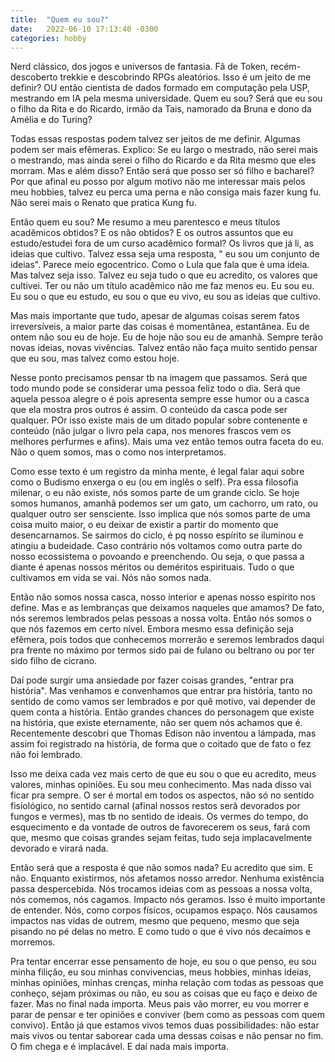 ```yaml
---
title:  "Quem eu sou?"
date:   2022-06-10 17:13:40 -0300
categories: hobby
---
```


Nerd clássico, dos jogos e universos de 
fantasia. Fã de Token, recém-descoberto trekkie 
e descobrindo RPGs aleatórios. Isso é um jeito de me definir? OU então cientista de dados formado em computação pela USP, mestrando em IA pela mesma universidade. Quem eu sou? Será que eu sou o filho da Rita e do Ricardo, irmão da Tais, namorado da Bruna e dono da Amélia e do Turing?

Todas essas respostas podem talvez ser jeitos de me definir. Algumas podem ser mais efêmeras. Explico: Se eu largo o mestrado, não serei mais o mestrando, mas ainda serei o filho do Ricardo e da Rita mesmo que eles morram. Mas e além disso? Então será que posso ser só filho e bacharel? Por que afinal eu posso por algum motivo não me interessar mais pelos meu hobbies, talvez eu perca uma perna e não consiga mais fazer kung fu. Não serei mais o Renato que pratica Kung fu. 

Então quem eu sou? Me resumo a meu parentesco e meus títulos acadêmicos obtidos? E os não obtidos? E os outros assuntos que eu estudo/estudei fora de um curso acadêmico formal? Os livros que já li, as ideias que cultivo. Talvez essa seja uma resposta, " eu sou um conjunto de ideias". Parece meio egocentrico. Como o Lula que fala que é uma ideia. Mas talvez seja isso. Talvez eu seja tudo o que eu acredito, os valores que cultivei. Ter ou não um título acadêmico não me faz menos eu. Eu sou eu. Eu sou o que eu estudo, eu sou o que eu vivo, eu sou as ideias que cultivo.

Mas mais importante que tudo, apesar de algumas coisas serem fatos irreversíveis, a maior parte das coisas é momentânea, estantânea. Eu de ontem não sou eu de hoje. Eu de hoje não sou eu de amanhã. Sempre terão novas ideias, novas vivências. Talvez então não faça muito sentido pensar que eu sou, mas talvez como estou hoje. 

Nesse ponto precisamos pensar tb na imagem que passamos. Será que todo mundo pode se considerar uma pessoa feliz todo o dia. Será que aquela pessoa alegre o é pois apresenta sempre esse humor ou a casca que ela mostra pros outros é assim. O conteúdo da casca pode ser qualquer. POr isso existe mais de um ditado popular sobre contenente e conteúdo (não julgar o livro pela capa, nos menores frascos vem os melhores perfurmes e afins). Mais uma vez então temos outra faceta do eu. Não o quem somos, mas o como nos interpretamos.

Como esse texto é um registro da minha mente, é legal falar aqui sobre como o Budismo enxerga o eu (ou em inglês o self). Pra essa filosofia milenar, o eu não existe, nós somos parte de um grande ciclo. Se hoje somos humanos, amanhã podemos ser um gato, um cachorro, um rato, ou qualquer outro ser sensciente. Isso implica que nós somos parte de uma coisa muito maior, o eu deixar de existir a partir do momento que desencarnamos. Se sairmos do ciclo, é pq nosso espírito se iluminou e atingiu a budeidade. Caso contrário nós voltamos como outra parte do nosso ecossistema o povoando e preenchendo. Ou seja, o que passa a diante é apenas nossos méritos ou deméritos espirituais. Tudo o que cultivamos em vida se vai. Nós não somos nada. 

Então não somos nossa casca, nosso interior e apenas nosso espírito nos define. Mas e as lembranças que deixamos naqueles que amamos? De fato, nós seremos lembrados pelas pessoas a nossa volta. Então nós somos o que nós fazemos em certo nível. Embora mesmo essa definição seja efêmera, pois todos que conhecemos morrerão e seremos lembrados daqui pra frente no máximo por termos sido pai de fulano ou beltrano ou por ter sido filho de cicrano.

Daí pode surgir uma ansiedade por fazer coisas grandes, "entrar pra história". Mas venhamos e convenhamos que entrar pra história, tanto no sentido de como vamos ser lembrados e por quê motivo, vai depender de quem conta a história. Então grandes chances do personagem que existe na história, que existe eternamente, não ser quem nós achamos que é. Recentemente descobri que Thomas Edison não inventou a lámpada, mas assim foi registrado na história, de forma que o coitado que de fato o fez não foi lembrado. 

Isso me deixa cada vez mais certo de que eu sou o que eu acredito, meus valores, minhas opiniões. Eu sou meu conhecimento. Mas nada disso vai ficar pra sempre. O ser é mortal em todos os aspectos, não só no sentido fisiológico, no sentido carnal (afinal nossos restos serã devorados por fungos e vermes), mas tb no sentido de ideais. Os vermes do tempo, do esquecimento e da vontade de outros de favorecerem os seus, fará com que, mesmo que coisas grandes sejam feitas, tudo seja implacavelmente devorado e virará nada. 

Então será que a resposta é que não somos nada? Eu acredito que sim. E não. Enquanto existirmos, nós afetamos nosso arredor. Nenhuma existência passa despercebida. Nós trocamos ideias com as pessoas a nossa volta, nós comemos, nós cagamos. Impacto nós geramos. Isso é muito importante de entender. Nós, como corpos físicos, ocupamos espaço. Nós causamos impactos nas vidas de outrem, mesmo que pequeno, mesmo que seja pisando no pé delas no metro. E como tudo o que é vivo nós decaímos e morremos.

Pra tentar encerrar esse pensamento de hoje, eu sou o que penso, eu sou minha filição, eu sou minhas convivencias, meus hobbies, minhas ideias, minhas opiniões, minhas crenças, minha relação com todas as pessoas que conheço, sejam próximas ou não, eu sou as coisas que eu faço e deixo de fazer. Mas no final nada importa. Meus pais vão morrer, eu vou morrer e parar de pensar e ter opiniões e conviver (bem como as pessoas com quem convivo). Então já que estamos vivos temos duas possibilidades: não estar mais vivos ou tentar saborear cada uma dessas coisas e não pensar no fim. O fim chega e é implacável. E daí nada mais importa. 